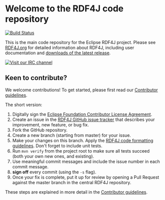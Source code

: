 # Welcome to the RDF4J code repository

[![Build Status](https://travis-ci.org/eclipse/rdf4j.svg?branch=master)](https://travis-ci.org/eclipse/rdf4j)

This is the main code repository for the Eclipse RDF4J project. Please see
[RDF4J.org](http://rdf4j.org) for detailed information about RDF4J, including
user documentation and [downloads of the latest release](http://rdf4j.org/download).

[![Visit our IRC channel](https://kiwiirc.com/buttons/irc.freenode.net/rdf4j.png)](https://kiwiirc.com/client/irc.freenode.net/?nick=rdf4j-user|?#rdf4j)

## Keen to contribute?

We welcome contributions! To get started, please first read our [Contributor
guidelines](https://github.com/eclipse/rdf4j/blob/master/.github/CONTRIBUTING.md).

The short version:

1. Digitally sign the [Eclipse Foundation Contributor License Agreement](http://www.eclipse.org/legal/CLA.php).
2. Create an issue in the [RDF4J GitHub issue tracker](https://github.com/eclipse/rdf4j/issues) that describes your improvement, new feature, or bug fix.
3. Fork the GitHub repository.
4. Create a new branch (starting from master) for your issue. 
5. Make your changes on this branch. Apply the [RDF4J code formatting guidelines](https://github.com/eclipse/rdf4j/blob/master/.github/CONTRIBUTING.md#code-formatting). Don't forget to include unit tests.
7. Run `mvn verify` from the project root to make sure all tests succeed (both your own new ones, and existing).
8. Use meaningful commit messages and include the issue number in each commit message.
9. **sign off** every commit (using the `-s` flag).
10. Once your fix is complete, put it up for review by opening a Pull Request against the master branch in the central RDF4J repository.

These steps are explained in more detail in the [Contributor
guidelines](https://github.com/eclipse/rdf4j/blob/master/.github/CONTRIBUTING.md).
